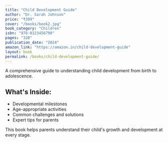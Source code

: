 ```yaml
---
title: "Child Development Guide"
author: "Dr. Sarah Johnson"
price: "₹399"
cover: "/books/book2.jpg"
book_category: "Children"
isbn: "978-0123456790"
pages: "320"
publication_date: "2024"
amazon_link: "https://amazon.in/child-development-guide"
layout: book
permalink: /books/child-development-guide/
---
```


A comprehensive guide to understanding child development from birth to adolescence.

## What's Inside:
- Developmental milestones
- Age-appropriate activities
- Common challenges and solutions
- Expert tips for parents

This book helps parents understand their child's growth and development at every stage.
